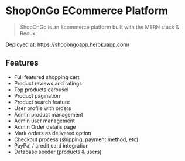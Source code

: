 # ShopOnGo ECommerce Platform

> ShopOnGo is an Ecommerce platform built with the MERN stack & Redux.

Deployed at: https://shopongoapp.herokuapp.com/

## Features

- Full featured shopping cart
- Product reviews and ratings
- Top products carousel
- Product pagination
- Product search feature
- User profile with orders
- Admin product management
- Admin user management
- Admin Order details page
- Mark orders as delivered option
- Checkout process (shipping, payment method, etc)
- PayPal / credit card integration
- Database seeder (products & users)
